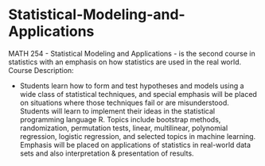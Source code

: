# Statistical-Modeling-and-Applications

MATH 254 - Statistical Modeling and Applications - is the second course in statistics with an emphasis on how statistics are used in the
real world. <br>
Course Description:<br>
* Students learn how to form and test hypotheses and models using a wide class of statistical techniques, and special emphasis will be placed on situations where those techniques fail or are misunderstood. Students will learn to implement their ideas in the statistical programming language R. Topics include bootstrap methods, randomization, permutation tests, linear, multilinear, polynomial regression, logistic regression, and selected topics in machine learning. Emphasis will be placed on applications of statistics in real-world data sets and also interpretation & presentation of results.
